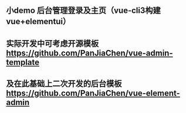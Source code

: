 ## 小demo 后台管理登录及主页（vue-cli3构建  vue+elementui）   
## 实际开发中可考虑开源模板<https://github.com/PanJiaChen/vue-admin-template>
## 及在此基础上二次开发的后台模板<https://github.com/PanJiaChen/vue-element-admin>
